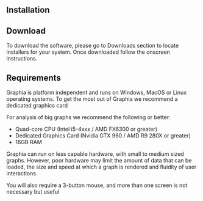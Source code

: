 ## Installation

## Download

To download the software, please go to Downloads section to locate installers for your system. Once downloaded follow the onscreen instructions.

## Requirements

Graphia is platform independent and runs on Windows, MacOS or Linux operating systems. To get the most out of Graphia we recommend a dedicated graphics card

For analysis of big graphs we recommend the following or better:
- Quad-core CPU (Intel i5-4xxx / AMD FX6300 or greater)
- Dedicated Graphics Card (Nvidia GTX 960 / AMD R9 280X or greater)
- 16GB RAM

Graphia can run on less capable hardware, with small to medium sized graphs.  However, poor hardware may limit the amount of data that can be loaded, the size and speed at which a graph is rendered and fluidity of user interactions. 

You will also require a 3-button mouse, and more than one screen is not necessary but useful